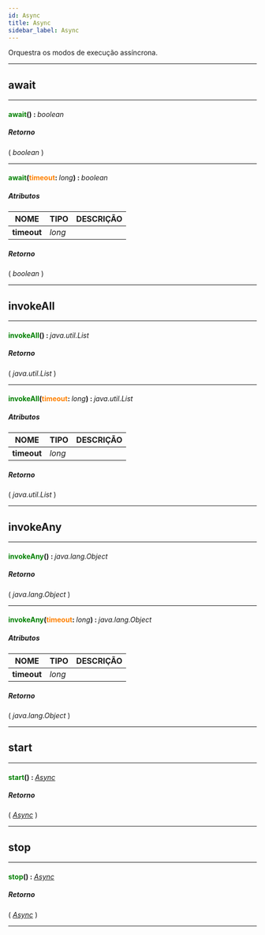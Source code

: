 ```yaml
---
id: Async
title: Async
sidebar_label: Async
---
```


Orquestra os modos de execução assíncrona.

---

## await

---

#### <span style="color: #008000">await</span>() : <span style="font-weight: normal; font-style: italic;">boolean</span>
##### Retorno

( _boolean_ )


---

#### <span style="color: #008000">await</span>(<span style="color: #FF8000">timeout</span>: <span style="font-weight: normal; font-style: italic;">long</span>) : <span style="font-weight: normal; font-style: italic;">boolean</span>
##### Atributos

| NOME | TIPO | DESCRIÇÃO |
|---|---|---|
| **timeout** | _long_ |   |

##### Retorno

( _boolean_ )


---

## invokeAll

---

#### <span style="color: #008000">invokeAll</span>() : <span style="font-weight: normal; font-style: italic;">java.util.List</span>
##### Retorno

( _java.util.List_ )


---

#### <span style="color: #008000">invokeAll</span>(<span style="color: #FF8000">timeout</span>: <span style="font-weight: normal; font-style: italic;">long</span>) : <span style="font-weight: normal; font-style: italic;">java.util.List</span>
##### Atributos

| NOME | TIPO | DESCRIÇÃO |
|---|---|---|
| **timeout** | _long_ |   |

##### Retorno

( _java.util.List_ )


---

## invokeAny

---

#### <span style="color: #008000">invokeAny</span>() : <span style="font-weight: normal; font-style: italic;">java.lang.Object</span>
##### Retorno

( _java.lang.Object_ )


---

#### <span style="color: #008000">invokeAny</span>(<span style="color: #FF8000">timeout</span>: <span style="font-weight: normal; font-style: italic;">long</span>) : <span style="font-weight: normal; font-style: italic;">java.lang.Object</span>
##### Atributos

| NOME | TIPO | DESCRIÇÃO |
|---|---|---|
| **timeout** | _long_ |   |

##### Retorno

( _java.lang.Object_ )


---

## start

---

#### <span style="color: #008000">start</span>() : <span style="font-weight: normal; font-style: italic;">[Async](../../objects/Async)</span>
##### Retorno

( _[Async](../../objects/Async)_ )


---

## stop

---

#### <span style="color: #008000">stop</span>() : <span style="font-weight: normal; font-style: italic;">[Async](../../objects/Async)</span>
##### Retorno

( _[Async](../../objects/Async)_ )


---

